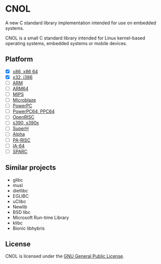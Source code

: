 # CNOL

A new C standard library implementation intended for use on embedded systems.

CNOL is a small C standard library intended for Linux kernel-based operating systems, embedded systems or mobile devices.

## Platform

- [x] [x86, x86 64](https://en.wikipedia.org/wiki/X86-64)
- [x] [x32, i386](https://en.wikipedia.org/wiki/X32_ABI)
- [ ] [ARM](https://en.wikipedia.org/wiki/ARM_architecture)
- [ ] [ARM64](https://en.wikipedia.org/wiki/ARM_architecture)
- [ ] [MIPS](https://en.wikipedia.org/wiki/MIPS_architecture)
- [ ] [Microblaze](https://en.wikipedia.org/wiki/MicroBlaze)
- [ ] [PowerPC](https://en.wikipedia.org/wiki/PowerPC)
- [ ] [PowerPC64, PPC64](https://en.wikipedia.org/wiki/Ppc64)
- [ ] [OpenRISC](https://en.wikipedia.org/wiki/OpenRISC)
- [ ] [s390, s390x](https://en.wikipedia.org/wiki/Linux_on_z_Systems)
- [ ] [SuperH](https://en.wikipedia.org/wiki/SuperH)
- [ ] [Alpha](https://en.wikipedia.org/wiki/DEC_Alpha)
- [ ] [PA-RISC](https://en.wikipedia.org/wiki/PA-RISC)
- [ ] [IA-64](https://en.wikipedia.org/wiki/IA-64)
- [ ] [SPARC](https://en.wikipedia.org/wiki/SPARC)

## Similar projects

- glibc
- musl
- dietlibc
- EGLIBC
- uClibc
- Newlib
- BSD libc
- Microsoft Run-time Library
- klibc
- Bionic libhybris

## License

CNOL is licensed under the [GNU General Public License](LICENSE).
